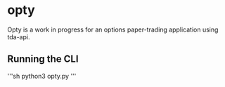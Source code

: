 # opty
Opty is a work in progress for an options paper-trading application using tda-api.

## Running the CLI
'''sh
python3 opty.py
'''
